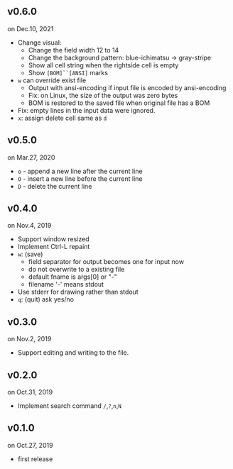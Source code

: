 v0.6.0
------
on Dec.10, 2021

- Change visual:
    - Change the field width 12 to 14
    - Change the background pattern: blue-ichimatsu -> gray-stripe
    - Show all cell string when the rightside cell is empty
    - Show `[BOM]``[ANSI]` marks
- `w` can override exist file
    - Output with ansi-encoding if input file is encoded by ansi-encoding
    - Fix: on Linux, the size of the output was zero bytes
    - BOM is restored to the saved file when original file has a BOM
- Fix: empty lines in the input data were ignored.
- `x`: assign delete cell same as `d`

v0.5.0
------
on Mar.27, 2020

- `o` - append a new line after the current line
- `O` - insert a new line before the current line
- `D` - delete the current line

v0.4.0
------
on Nov.4, 2019

- Support window resized
- Implement Ctrl-L repaint
- `w`: (save)
    - field separator for output becomes one for input now
    - do not overwrite to a existing file
    - default fname is args[0] or "-"
    - filename '-' means stdout
- Use stderr for drawing rather than stdout
- `q`: (quit) ask yes/no

v0.3.0
------
on Nov.2, 2019

- Support editing and writing to the file.

v0.2.0
------
on Oct.31, 2019

- Implement search command `/`,`?`,`n`,`N`

v0.1.0
------
on Oct.27, 2019

- first release
